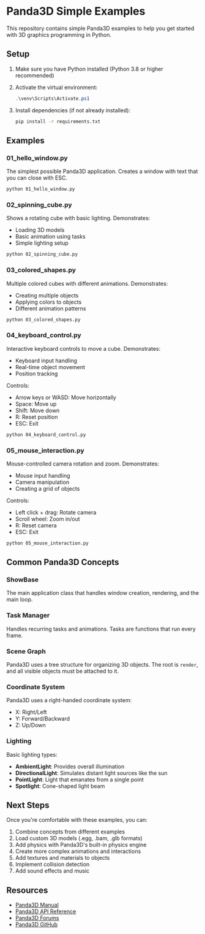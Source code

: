 # Panda3D Simple Examples

This repository contains simple Panda3D examples to help you get started with 3D graphics programming in Python.

## Setup

1. Make sure you have Python installed (Python 3.8 or higher recommended)

2. Activate the virtual environment:
   ```powershell
   .\venv\Scripts\Activate.ps1
   ```

3. Install dependencies (if not already installed):
   ```bash
   pip install -r requirements.txt
   ```

## Examples

### 01_hello_window.py
The simplest possible Panda3D application. Creates a window with text that you can close with ESC.

```bash
python 01_hello_window.py
```

### 02_spinning_cube.py
Shows a rotating cube with basic lighting. Demonstrates:
- Loading 3D models
- Basic animation using tasks
- Simple lighting setup

```bash
python 02_spinning_cube.py
```

### 03_colored_shapes.py
Multiple colored cubes with different animations. Demonstrates:
- Creating multiple objects
- Applying colors to objects
- Different animation patterns

```bash
python 03_colored_shapes.py
```

### 04_keyboard_control.py
Interactive keyboard controls to move a cube. Demonstrates:
- Keyboard input handling
- Real-time object movement
- Position tracking

Controls:
- Arrow keys or WASD: Move horizontally
- Space: Move up
- Shift: Move down
- R: Reset position
- ESC: Exit

```bash
python 04_keyboard_control.py
```

### 05_mouse_interaction.py
Mouse-controlled camera rotation and zoom. Demonstrates:
- Mouse input handling
- Camera manipulation
- Creating a grid of objects

Controls:
- Left click + drag: Rotate camera
- Scroll wheel: Zoom in/out
- R: Reset camera
- ESC: Exit

```bash
python 05_mouse_interaction.py
```

## Common Panda3D Concepts

### ShowBase
The main application class that handles window creation, rendering, and the main loop.

### Task Manager
Handles recurring tasks and animations. Tasks are functions that run every frame.

### Scene Graph
Panda3D uses a tree structure for organizing 3D objects. The root is `render`, and all visible objects must be attached to it.

### Coordinate System
Panda3D uses a right-handed coordinate system:
- X: Right/Left
- Y: Forward/Backward  
- Z: Up/Down

### Lighting
Basic lighting types:
- **AmbientLight**: Provides overall illumination
- **DirectionalLight**: Simulates distant light sources like the sun
- **PointLight**: Light that emanates from a single point
- **Spotlight**: Cone-shaped light beam

## Next Steps

Once you're comfortable with these examples, you can:
1. Combine concepts from different examples
2. Load custom 3D models (.egg, .bam, .glb formats)
3. Add physics with Panda3D's built-in physics engine
4. Create more complex animations and interactions
5. Add textures and materials to objects
6. Implement collision detection
7. Add sound effects and music

## Resources

- [Panda3D Manual](https://docs.panda3d.org/1.10/python/index)
- [Panda3D API Reference](https://docs.panda3d.org/1.10/python/reference/index)
- [Panda3D Forums](https://discourse.panda3d.org/)
- [Panda3D GitHub](https://github.com/panda3d/panda3d)
